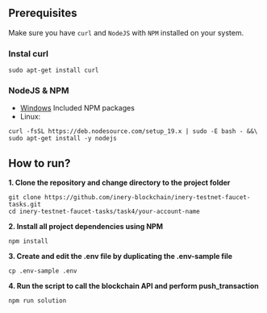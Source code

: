
## Prerequisites

Make sure you have `curl` and `NodeJS` with `NPM` installed on your system.

### Instal curl
```
sudo apt-get install curl
```

### NodeJS & NPM
- [Windows](https://nodejs.org/en/download/) Included NPM packages
- Linux:
```
curl -fsSL https://deb.nodesource.com/setup_19.x | sudo -E bash - &&\
sudo apt-get install -y nodejs
```



## How to run?

**1. Clone the repository and change directory to the project folder**

```shell
git clone https://github.com/inery-blockchain/inery-testnet-faucet-tasks.git
cd inery-testnet-faucet-tasks/task4/your-account-name
```


**2. Install all project dependencies using NPM**

```shell
npm install
```

**3. Create and edit the .env file by duplicating the .env-sample file**
```
cp .env-sample .env
```


**4. Run the script to call the blockchain API and perform push_transaction**

```
npm run solution
```
